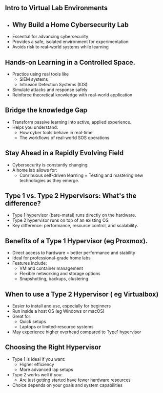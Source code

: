 ## Intro to Virtual Lab Environments
- ## Why Build a Home Cybersecurity Lab
- Essential for advancing cybersecurity
- Provides a safe, isolated environment for experimentation
- Avoids risk to real-world systems while learning

## Hands-on Learning in a Controlled Space.
- Practice using real tools like
    - SIEM systems
    - Intrusion Detection Systems (IDS)
- Simulate attacks and response safely
- Reinforce theoretical knowledge with real-world application

## Bridge the knowledge Gap
- Transform passive learning into active, applied experience.
- Helps you understand:
    - How cyber tools behave in real-time
    - The workflows of real-world SOS operations

## Stay Ahead in a Rapidly Evolving Field
- Cybersecurity is constantly changing
- A home lab allows for:
    - Conrinuous self-driven learning
    = Testing and mastering new technologies as they emerge. 

## Type 1 vs. Type 2 Hypervisors: What's the difference?
- Type 1 hypervisor (bare-metal) runs directly on the hardware.
- Type 2 hypervisor runs on top of an existing OS
- Key difference: performance, resource control, and scalability.


## Benefits of a Type 1 Hypervisor (eg Proxmox).
- Direct access to hardware = better performance and stability 
- Ideal for professional-grade home labs
- Features include:
    - VM and container management
    - Flexible networking and storage options
    - Snapshotting, backups, clustering

## When to use a Type 2 Hypervisor ( eg Virtualbox)
- Easier to install and use, especially for beginners
- Run inside a host OS (eg Windows or macOS)
- Great for: 
    - Quick setups
    - Laptops or limited-resource systems
- May experience higher overhead compared to Type1 hypervisor 

## Choosing the Right Hypervisor
- Type 1 is ideal if you want:
    - Higher efficiency
    - More advanced lap setups 
- Type 2 works well if you:
    - Are just getting started
    have fewer hardware resources
- Choice depends on your goals and system capabilities
